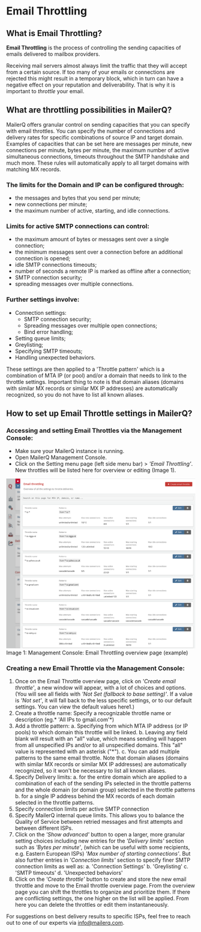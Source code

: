 # Email Throttling

## What is Email Throttling?

**Email Throttling**  is the process of controlling the sending capacities of emails delivered to mailbox providers. 

Receiving mail servers almost always limit the traffic that they will accept from a certain source. If too many of your emails or connections are rejected this might result in a temporary block, which in turn can have a negative effect on your reputation and deliverability. That is why it is important to *throttle* your email.

## What are throttling possibilities in MailerQ?

MailerQ offers granular control on sending capacities that you can specify with email throttles. You can specify the number of connections and delivery rates for specific combinations of source IP and target domain. Examples of capacities that can be set here are messages per minute, new connections per minute, bytes per minute, the maximum number of active simultaneous connections, timeouts throughout the SMTP handshake and much more. These rules will automatically apply to all target domains with matching MX records.

### The limits for the Domain and IP can be configured through: 

- the messages and bytes that you send per minute;
- new connections per minute;
- the maximum number of active, starting, and idle connections. 

### Limits for active SMTP connections can control:

- the maximum amount of bytes or messages sent over a single connection;
- the minimum messages sent over a connection before an additional connection is opened;
- idle SMTP connections timeouts;
- number of seconds a remote IP is marked as offline after a connection;
- SMTP connection security;
- spreading messages over multiple connections.

### Further settings involve:

- Connection settings:
	- SMTP connection security;
	- Spreading messages over multiple open connections;
	- Bind error handling;
- Setting queue limits;
- Greylisting;
- Specifying SMTP timeouts;
- Handling unexpected behaviors.

These settings are then applied to a 'Throttle pattern' which is a combination of MTA IP (or pool) and/or a domain that needs to link to the throttle settings. Important thing to note is that domain aliases (domains with similar MX records or similar MX IP addresses) are automatically recognized, so you do not have to list all known aliases.

## How to set up Email Throttle settings in MailerQ?

### Accessing and setting Email Throttles via the Management Console:

- Make sure your MailerQ instance is running.
- Open MailerQ Management Console.
- Click on the Setting menu page (left side menu bar) > *'Email Throttling'*. New throttles will be listed here for overview or editing (Image 1).

![Email Throttling overview page](../Images/email-throttling-overview.png)
Image 1: Management Console: Email Throttling overview page (example)

### Creating a new Email Throttle via the Management Console:

1. Once on the Email Throttle overview page, click on *'Create email throttle'*, a new window will appear, with a lot of choices and options. 
(You will see all fields with *'Not Set (fallback to base setting)'*. If a value is *'Not set'*, it will fall back to the less specific settings, or to our default settings. You can view the default values here1.)
2. Create a throttle name:
Specify a recognizable throttle name or description (eg.* 'All IPs to gmail.com'*)
3. Add a throttle pattern: 
	a. Specifying from which MTA IP address (or IP pools) to which domain this throttle will be linked. 
	b. Leaving any field blank will result with an "all" value, which means sending will happen from all unspecified IPs and/or to all unspecified domains. This "all" value is represented with an asterisk ("\*\"). 
	c. You can add multiple patterns to the same email throttle. Note that domain aliases (domains with similar MX records or similar MX IP addresses) are automatically recognized, so it won't be necessary to list all known aliases.
4. Specify Delivery limits:
	a. for the entire domain which are applied to a combination of each of the sending IPs selected in the throttle patterns and the whole domain (or domain group) selected in the throttle patterns
	b. for a single IP address behind the MX records of each domain selected in the throttle patterns.
5. Specify connection limits per active SMTP connection
6. Specify MailerQ internal queue limits. This allows you to balance the Quality of Service between retried messages and first attempts and between different ISPs.
7. Click on the *'Show advanced'* button to open a larger, more granular setting choices including new entries for the *'Delivery limits'* section such as *'Bytes per minute'*, (which can be useful with some recipients, e.g. Eastern European ISPs)  *'Max number of starting connections'*. But also further entries in *'Connection limits'* section to specify finer SMTP connection limits as well as:
	a. 'Connection Settings'
	b. 'Greylisting'
	c. 'SMTP timeouts'
	d. 'Unexpected behaviors'
8. Click on the *'Create throttle'* button to create and store the new email throttle and move to the Email throttle overview page. From the overview page you can shift the throttles to organize and prioritize them. If there are conflicting settings, the one higher on the list will be applied. From here you can delete the throttles or edit them instantaneously.

For suggestions on best delivery results to specific ISPs, feel free to reach out to one of our experts via [info@mailerq.com](mailto:info@mailerq.com).

